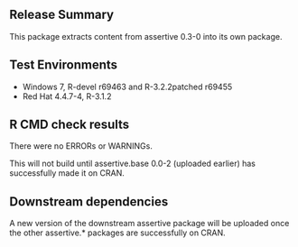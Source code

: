 ## Release Summary

This package extracts content from assertive 0.3-0 into its own package.

## Test Environments

* Windows 7, R-devel r69463 and R-3.2.2patched r69455
* Red Hat 4.4.7-4, R-3.1.2

## R CMD check results

There were no ERRORs or WARNINGs.

This will not build until assertive.base 0.0-2 (uploaded earlier) has 
successfully made it on CRAN.

## Downstream dependencies

A new version of the downstream assertive package will be uploaded once the
other assertive.* packages are successfully on CRAN.
